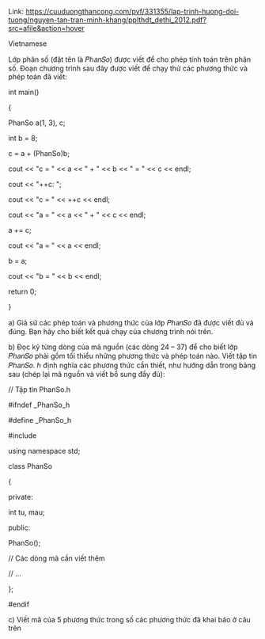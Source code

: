 Link: https://cuuduongthancong.com/pvf/331355/lap-trinh-huong-doi-tuong/nguyen-tan-tran-minh-khang/pplthdt_dethi_2012.pdf?src=afile&action=hover

Vietnamese

Lớp phân số (đặt tên là 𝑃ℎ𝑎𝑛𝑆𝑜) được viết để cho phép tính toán trên phân số. Đoạn chương trình sau
đây được viết để chạy thử các phương thức và phép toán đã viết:

int main()

{

  PhanSo a(1, 3), c;

  int b = 8;

  c = a + (PhanSo)b;

  cout << "c = " << a << " + " << b << " = " << c << endl;

  cout << "++c: ";

  cout << "c = " << ++c << endl;

  cout << "a = " << a << " + " << c << endl;

  a += c;

  cout << "a = " << a << endl;

  b = a;

  cout << "b = " << b << endl;

  return 0;

}

a) Giả sử các phép toán và phương thức của lớp 𝑃ℎ𝑎𝑛𝑆𝑜 đã được viết đủ và đúng. Bạn hãy cho biết
kết quả chạy của chương trình nói trên.

b) Đọc kỹ từng dòng của mã nguồn (các dòng 24 – 37) để cho biết lớp 𝑃ℎ𝑎𝑛𝑆𝑜 phải gồm tối thiểu
những phương thức và phép toán nào. Viết tập tin 𝑃ℎ𝑎𝑛𝑆𝑜. ℎ định nghĩa các phương thức cần
thiết, như hướng dẫn trong bảng sau (chép lại mã nguồn và viết bổ sung đầy đủ):

// Tập tin PhanSo.h

#ifndef _PhanSo_h

#define _PhanSo_h

#include <iostream>
  
using namespace std;
  
class PhanSo 
  
{
  
private:
  
int tu, mau;
  
public:
  
PhanSo();
  
// Các dòng mã cần viết thêm
  
// ...
  
};
  
#endif
  
c) Viết mã của 5 phương thức trong số các phương thức đã khai báo ở câu trên
  

